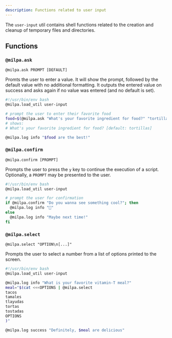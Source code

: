 ```yaml
---
description: Functions related to user input
---
```


The `user-input` util contains shell functions related to the creation and cleanup of temporary files and directories.

## Functions

### `@milpa.ask`

`@milpa.ask PROMPT [DEFAULT]`

Promts the user to enter a value. It will show the prompt, followed by the default value with no additional formatting. It outputs the entered value on success and asks again if no value was entered (and no default is set).

```sh
#!/usr/bin/env bash
@milpa.load_util user-input

# prompt the user to enter their favorite food
food=$(@milpa.ask "What's your favorite ingredient for food?" "tortillas")
# shows:
# What's your favorite ingredient for food? [default: tortillas]

@milpa.log info "$food are the best!"
```

### `@milpa.confirm`

`@milpa.confirm [PROMPT]`

Prompts the user to press the `y` key to continue the execution of a script. Optionally, a `PROMPT` may be presented to the user.


```sh
#!/usr/bin/env bash
@milpa.load_util user-input

# prompt the user for confirmation
if @milpa.confirm "Do you wanna see something cool?"; then
  @milpa.log info "🧊"
else
  @milpa.log info "Maybe next time!"
fi
```

### `@milpa.select`

`@milpa.select "OPTION\n[...]"`

Prompts the user to select a number from a list of options printed to the screen.


```sh
#!/usr/bin/env bash
@milpa.load_util user-input

@milpa.log info "What is your favorite vitamin-T meal?"
meal="$(cat <<<OPTIONS | @milpa.select
tacos
tamales
tlayudas
tortas
tostadas
OPTIONS
)"

@milpa.log success "Definitely, $meal are delicious"
```

